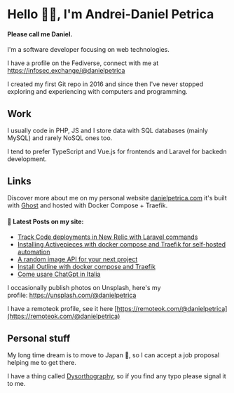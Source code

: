 # Hello 👋🏻, I'm Andrei-Daniel Petrica

#### Please call me Daniel.
I'm a software developer focusing on web technologies.

I have a profile on the Fediverse, connect with me at <a rel="me" href="https://infosec.exchange/@danielpetrica">https://infosec.exchange/@danielpetrica</a>

I created my first Git repo in 2016 and since then I've never stopped exploring and experiencing with computers and programming.

## Work 


I usually code in PHP, JS and I store data with SQL databases (mainly MySQL) and rarely NoSQL ones too. 

I tend to prefer TypeScript and Vue.js for frontends and Laravel for backedn development. 

## Links

Discover more about me on my personal website <a href="https://danielpetrica.com" rel="me">danielpetrica.com</a> it's built with [Ghost](https://github.com/TryGhost/ghost) and hosted with Docker Compose + Traefik. 


#### 📩 Latest Posts on my site:

<!-- BLOG-POST-LIST:START -->
- [Track Code deployments in New Relic with Laravel commands](https://danielpetrica.com/track-code-deployments-in-new-relic-with-laravel-commands/)
- [Installing Activepieces with docker compose and Traefik for self-hosted automation](https://danielpetrica.com/installing-activepieces-with-docker-compose-and-traefik/)
- [A random image API for your next project](https://danielpetrica.com/api-for-random-images-to-use-du/)
- [Install Outline with docker compose and Traefik](https://danielpetrica.com/host-outline-with-docker-compose-and-traefik/)
- [Come usare ChatGpt in Italia](https://danielpetrica.com/usare-chatgpt-in-italia/)
<!-- BLOG-POST-LIST:END -->

I occasionally publish photos on Unsplash, here's my profile: https://unsplash.com/@danielpetrica

I have a remoteok profile, see it here [https://remoteok.com/@danielpetrica](https://remoteok.com/@danielpetrica)

## Personal stuff

My long time dream is to move to Japan :japan:, so I can accept a job proposal helping me to get there.

I have a thing called [Dysorthography](https://en.wikipedia.org/wiki/Dysorthography), so if you find any typo please signal it to me.
